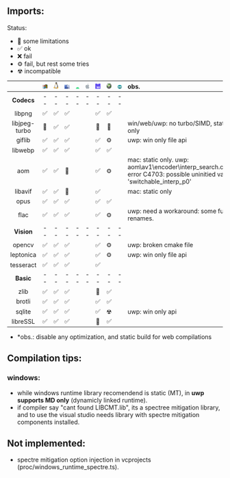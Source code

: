 ## Imports:
Status:
- 🔨 some limitations
- ✅ ok
- ❌ fail
- ⚙️ fail, but rest some tries
- ☢ incompatible

| | ![Windows](./md/win.png) | ![Linux](./md/lnx.png) | ![MacOS](./md/mac.png) | ![Android](./md/and.png) | ![IOS](./md/ios.png) | ![WEB](./md/asm.png) | ![UWP/XBOX](./md/xbx.png) | ![Arduino](./md/ard.png) | obs. |
| :---: | :---: | :---: | :---: | :---: | :---: | :---: | :---: | :---: | :--- |
| **Codecs**     | -- | -- | -- | -- | -- | -- | -- | -- | |
| libpng         | ✅ | ✅ | ✅ |    |    | ✅ | ✅ |    | |
| libjpeg-turbo  | 🔨 | ✅ | ✅ |    |    | 🔨 | 🔨 |    | win/web/uwp: no turbo/SIMD, static only |
| giflib         | ✅ | ✅ | ✅ |    |    | ✅ | ⚙️ |    | uwp: win only file api |
| libwebp        | ✅ | ✅ | ✅ |    |    | ✅ | ✅ |    | |
| aom            | ✅ | ✅ | 🔨 |    |    | ✅ | ⚙️ |    | mac: static only. uwp: aom\av1\encoder\interp_search.c(472): error C4703: possible uninitied variable 'switchable_interp_p0' |
| libavif        | ✅ | ✅ | 🔨 |    |    | ✅ |    |    | mac: static only |
| opus           | ✅ | ✅ | ✅ |    |    | ✅ | ✅ |    | |
| flac           | ✅ | ✅ | ✅ |    |    | ✅ | ⚙️ |    | uwp: need a workaround: some function renames. |
| **Vision**     | -- | -- | -- | -- | -- | -- | -- | -- | |
| opencv         | ✅ | ✅ | ✅ |    |    | ✅ | ⚙️ |    | uwp: broken cmake file |
| leptonica      | ✅ | ✅ | ✅ |    |    | ✅ | ⚙️ |    | uwp: win only file api |
| tesseract      | ✅ | ✅ | ✅ |    |    | ✅ |    |    | |
| **Basic**      | -- | -- | -- | -- | -- | -- | -- | -- | |
| zlib           | ✅ | ✅ | ✅ |    |    | 🔨 | ✅ |    | |
| brotli         | ✅ | ✅ | ✅ |    |    | ✅ | ✅ |    | |
| sqlite         | ✅ | ✅ | ✅ |    |    | ✅ | ☢ |    | uwp: win only api |
| libreSSL       | ✅ | ✅ | ✅ |    |    | 🔨 | ✅ |    | |

- \*obs.: disable any optimization, and static build for web compilations

## Compilation tips:
### windows:
- while windows runtime library recomendend is static (MT), in **uwp supports MD only** (dynamicly linked runtime).
- if compiler say "cant found LIBCMT.lib", its a spectree mitigation library, and to use the visual studio needs library with spectre mitigation components installed.

## Not implemented:
- spectre mitigation option injection in vcprojects (proc/windows_runtime_spectre.ts).